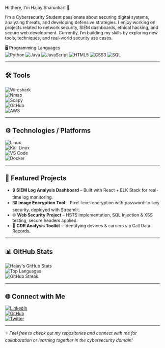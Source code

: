 Hi there, I'm Hajay Sharunkar! 👋

I’m a Cybersecurity Student passionate about securing digital systems, analyzing threats, and developing defensive strategies.
I enjoy working on projects related to network security, SIEM dashboards, ethical hacking, and secure web development.
Currently, I’m building my skills by exploring new tools, techniques, and real-world security use cases.



🖥️ Programming Languages  
![Python](https://img.shields.io/badge/Python-3776AB?style=flat-square&logo=python&logoColor=white)  ![Java](https://img.shields.io/badge/Java-007396?style=flat-square&logo=java&logoColor=white)  ![JavaScript](https://img.shields.io/badge/JavaScript-F7DF1E?style=flat-square&logo=javascript&logoColor=black)  ![HTML5](https://img.shields.io/badge/HTML5-E34F26?style=flat-square&logo=html5&logoColor=white)  ![CSS3](https://img.shields.io/badge/CSS3-1572B6?style=flat-square&logo=css3&logoColor=white)  ![SQL](https://img.shields.io/badge/SQL-4479A1?style=flat-square&logo=mysql&logoColor=white)  

---

## 🛠️ Tools  
![Wireshark](https://img.shields.io/badge/Wireshark-1679A7?style=flat-square&logo=wireshark&logoColor=white)  
![Nmap](https://img.shields.io/badge/Nmap-00457C?style=flat-square&logo=nmap&logoColor=white)  
![Scapy](https://img.shields.io/badge/Scapy-FF6F00?style=flat-square&logo=python&logoColor=white)  
![GitHub](https://img.shields.io/badge/GitHub-181717?style=flat-square&logo=github&logoColor=white)  
![AWS](https://img.shields.io/badge/AWS-FF9900?style=flat-square&logo=amazonaws&logoColor=white)  

---

## ⚙️ Technologies / Platforms  
![Linux](https://img.shields.io/badge/Linux-FCC624?style=flat-square&logo=linux&logoColor=black)  
![Kali Linux](https://img.shields.io/badge/Kali%20Linux-268BEE?style=flat-square&logo=kalilinux&logoColor=white)  
![VS Code](https://img.shields.io/badge/VS%20Code-0078d7?style=flat-square&logo=visual%20studio%20code&logoColor=white)  
![Docker](https://img.shields.io/badge/Docker-2496ED?style=flat-square&logo=docker&logoColor=white)  

---

## 📌 Featured Projects  
- 🔒 **SIEM Log Analysis Dashboard** – Built with React + ELK Stack for real-time log monitoring.  
- 🖼 **Image Encryption Tool** – Pixel-level encryption with password-to-key security, deployed with Streamlit.  
- 🌐 **Web Security Project** – HSTS implementation, SQL Injection & XSS testing, secure headers applied.  
- 📱 **CDR Analysis Toolkit** – Identifying devices & carriers via Call Data Records.  

---

## 📊 GitHub Stats  
![Hajay's GitHub Stats](https://github-readme-stats.vercel.app/api?username=Hajay-Sharunkar&show_icons=true&theme=default)  
![Top Languages](https://github-readme-stats.vercel.app/api/top-langs/?username=Hajay-Sharunkar&layout=compact&theme=default)  
![GitHub Streak](https://github-readme-streak-stats.herokuapp.com/?user=Hajay-Sharunkar&theme=default)  

---

## 🌐 Connect with Me  
[![LinkedIn](https://img.shields.io/badge/LinkedIn-0A66C2?style=flat-square&logo=linkedin&logoColor=white)](https://linkedin.com/in/your-profile)  
[![GitHub](https://img.shields.io/badge/GitHub-181717?style=flat-square&logo=github&logoColor=white)](https://github.com/Hajay-Sharunkar)  
[![Twitter](https://img.shields.io/badge/Twitter-1DA1F2?style=flat-square&logo=twitter&logoColor=white)](https://twitter.com/your-profile)  

---

⭐️ *Feel free to check out my repositories and connect with me for collaboration or learning together in the cybersecurity domain!*  
